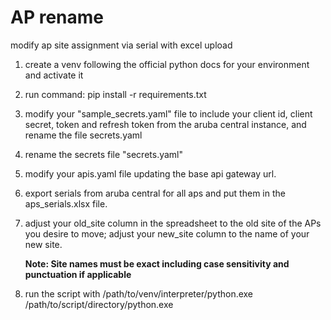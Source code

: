 # AP rename
modify ap site assignment via serial with excel upload

1. create a venv following the official python docs for your environment and activate it

2. run command: pip install -r requirements.txt

3. modify your "sample_secrets.yaml" file to include your client id, client secret, token and refresh token from the aruba central instance, and rename the file secrets.yaml

4. rename the secrets file "secrets.yaml"

5. modify your apis.yaml file updating the base api gateway url. 

6. export serials from aruba central for all aps and put them in the aps_serials.xlsx file. 

7. adjust your old_site column in the spreadsheet to the old site of the APs you desire to move; adjust your new_site column to the name of your new site. 

    **Note: Site names must be exact including case sensitivity and punctuation if applicable**

8. run the script with /path/to/venv/interpreter/python.exe /path/to/script/directory/python.exe

